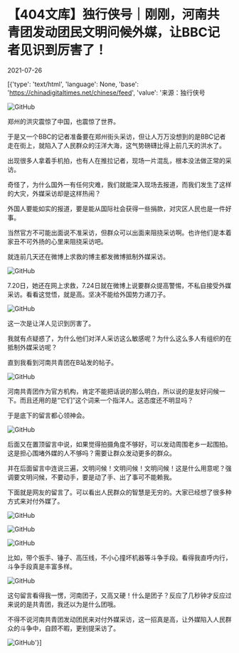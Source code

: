 # 【404文库】独行侠号｜刚刚，河南共青团发动团民文明问候外媒，让BBC记者见识到厉害了！

2021-07-26

[{'type': 'text/html', 'language': None, 'base': 'https://chinadigitaltimes.net/chinese/feed', 'value': '来源：独行侠号

![GitHub](https://chinadigitaltimes.net/chinese/files/2021/07/post-668762-60fe9ac1b2d1a.)

郑州的洪灾震惊了中国，也震惊了世界。

于是又一个BBC的记者准备要在郑州街头采访，但让人万万没想到的是BBC记者走在街上，就陷入了人民群众的汪洋大海，这气势磅礴比得上前几天的洪水了。

出现很多人拿着手机拍，也有人在推拉记者，现场一片混乱，根本没法做正常的采访。

奇怪了，为什么国外一有任何灾难，我们就能深入现场去报道，而我们发生了这样的大灾，外媒采访却是这样热闹？

外国人要能如实的报道，要是能从国际社会获得一些捐款，对灾区人民也是一件好事。

当然官方不可能出面说不准采访，但群众可以出面来阻挠采访啊。也许他们是本着家丑不可外扬的心里来阻挠采访吧。

就连前几天还在微博上求救的博主都发微博抵制外媒采访。

![GitHub](https://chinadigitaltimes.net/chinese/files/2021/07/post-668762-60fe9ac1e721f.)

7.20日，她还在网上求救，7.24日就在微博上说要群众提高警惕，不私自接受外媒采访。看看这觉悟，就是高。坚决不能给外国势力递刀子。

![GitHub](https://chinadigitaltimes.net/chinese/files/2021/07/post-668762-60fe9ac2298fc.)

这一次是让洋人见识到厉害了。

我就有点疑惑了，为什么他们对洋人采访这么敏感呢？为什么这么多人有组织的在抵制外媒采访呢？

直到我看到河南共青团在B站发的帖子。

![GitHub](https://chinadigitaltimes.net/chinese/files/2021/07/post-668762-60fe9ac26395e.)

河南共青团作为官方机构，肯定不能把话说的那么明白，所以说的是友好问候一下。而且还用的是“它们”这个词来一个指洋人。这态度还不明显吗？

于是底下的留言都心领神会。

![GitHub](https://chinadigitaltimes.net/chinese/files/2021/07/post-668762-60fe9ac29c538.)

后面又在置顶留言中说，如果觉得拍摄角度不够好，可以发动周围老乡一起围拍。这是担心围堵外媒的人不够吗？需要让群众发动更多的群众。

并在后面留言中连说三遍，文明问候！文明问候！文明问候！这是什么用意呢？强调要文明问候，不要动手，要是动了手、出了事可不能赖我。

下面就是网友的留言了。可以看出人民群众的智慧是无穷的。大家已经想了很多种方式来对付外媒了。

![GitHub](https://chinadigitaltimes.net/chinese/files/2021/07/post-668762-60fe9ac45b817.)

![GitHub](https://chinadigitaltimes.net/chinese/files/2021/07/post-668762-60fe9ac48948d.)

![GitHub](https://chinadigitaltimes.net/chinese/files/2021/07/post-668762-60fe9ac4bd3a3.)

比如，带个扳手、锤子、高压线，不小心撞坏机器等斗争手段。看得我直呼内行，斗争手段真是丰富多样。

![GitHub](https://chinadigitaltimes.net/chinese/files/2021/07/post-668762-60fe9ac5023a4.)

这句留言看得我一愣，河南团子，又高又硬！什么是团子？反应了几秒钟才反应过来说的是共青团，我还以为是什么团哦。

不得不说河南共青团发动团民来对付外媒采访，这一招真是高，让外媒陷入人民群众的斗争中，自顾不暇，更别提采访了。

![GitHub](https://chinadigitaltimes.net/chinese/files/2021/07/image-1627298563700.png)'}]